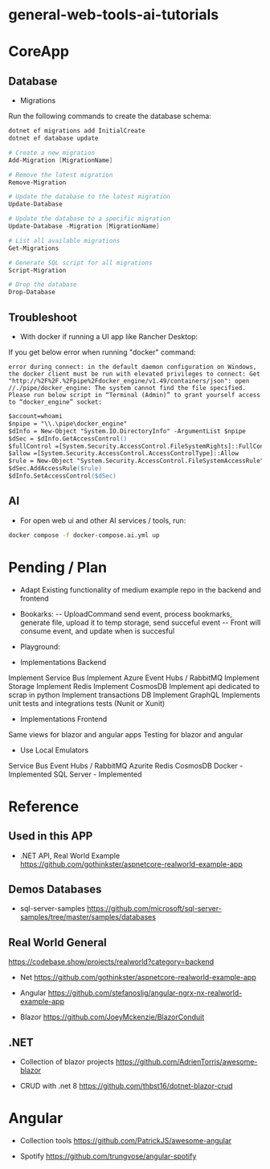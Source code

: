 # general-web-tools-ai-tutorials


# CoreApp

## Database

- Migrations

Run the following commands to create the database schema:

```bash
dotnet ef migrations add InitialCreate
dotnet ef database update
```

```ps1
# Create a new migration	
Add-Migration [MigrationName]

# Remove the latest migration	
Remove-Migration

# Update the database to the latest migration	
Update-Database

# Update the database to a specific migration	
Update-Database -Migration [MigrationName]

# List all available migrations	
Get-Migrations

# Generate SQL script for all migrations	
Script-Migration

# Drop the database	
Drop-Database

```


## Troubleshoot

- With docker if running a UI app like Rancher Desktop:

If you get below error when running "docker" command:

```
error during connect: in the default daemon configuration on Windows, the docker client must be run with elevated privileges to connect: Get "http://%2F%2F.%2Fpipe%2Fdocker_engine/v1.49/containers/json": open //./pipe/docker_engine: The system cannot find the file specified.
Please run below script in “Terminal (Admin)” to grant yourself access to “docker_engine” socket:
```

```ps
$account=whoami
$npipe = "\\.\pipe\docker_engine"
$dInfo = New-Object "System.IO.DirectoryInfo" -ArgumentList $npipe
$dSec = $dInfo.GetAccessControl()
$fullControl =[System.Security.AccessControl.FileSystemRights]::FullControl
$allow =[System.Security.AccessControl.AccessControlType]::Allow
$rule = New-Object "System.Security.AccessControl.FileSystemAccessRule" -ArgumentList $account,$fullControl,$allow
$dSec.AddAccessRule($rule)
$dInfo.SetAccessControl($dSec)
```


## AI

- For open web ui and other AI services / tools, run:
```bash
docker compose -f docker-compose.ai.yml up
```



# Pending / Plan

- Adapt Existing functionality of medium example repo in the backend and frontend
- Bookarks:
-- UploadCommand send event, process bookmarks, generate file, upload it to temp storage, send succeful event
-- Front will consume event, and update when is succesful

- Playground:


- Implementations Backend

Implement Service Bus
Implement Azure Event Hubs / RabbitMQ
Implement Storage
Implement Redis
Implement CosmosDB
Implement api dedicated to scrap in python
Implement transactions DB
Implement GraphQL
Implements unit tests and integrations tests (Nunit or Xunit)

- Implementations Frontend

Same views for blazor and angular apps
Testing for blazor and angular


- Use Local Emulators

Service Bus
Event Hubs / RabbitMQ
Azurite
Redis
CosmosDB
Docker - Implemented
SQL Server - Implemented


# Reference 

## Used in this APP

- .NET API, Real World Example https://github.com/gothinkster/aspnetcore-realworld-example-app




## Demos Databases

- sql-server-samples
https://github.com/microsoft/sql-server-samples/tree/master/samples/databases


## Real World General

https://codebase.show/projects/realworld?category=backend

- Net
https://github.com/gothinkster/aspnetcore-realworld-example-app

- Angular
https://github.com/stefanoslig/angular-ngrx-nx-realworld-example-app

- Blazor
https://github.com/JoeyMckenzie/BlazorConduit



## .NET

- Collection of blazor projects
https://github.com/AdrienTorris/awesome-blazor


- CRUD with .net 8
https://github.com/thbst16/dotnet-blazor-crud


# Angular

- Collection tools
https://github.com/PatrickJS/awesome-angular

- Spotify
https://github.com/trungvose/angular-spotify


